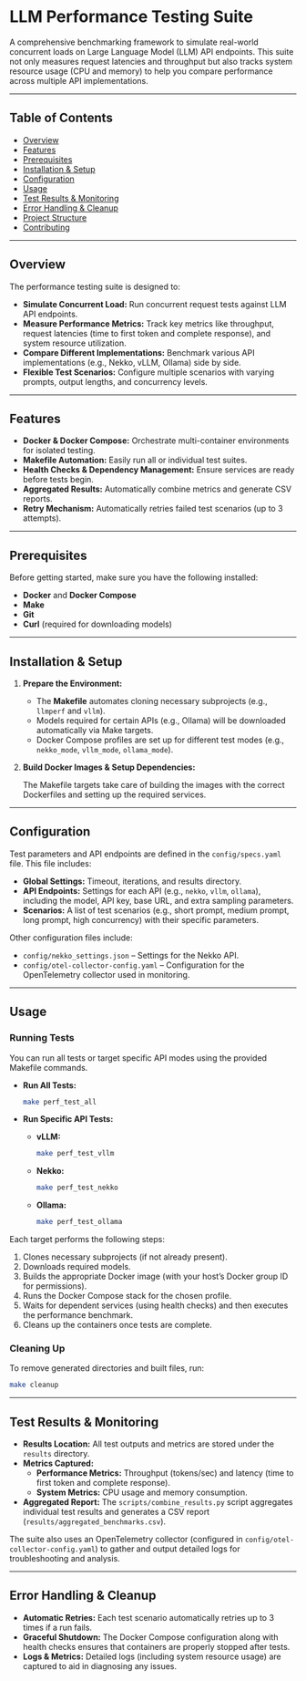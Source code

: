 # LLM Performance Testing Suite

A comprehensive benchmarking framework to simulate real-world concurrent loads on Large Language Model (LLM) API endpoints. This suite not only measures request latencies and throughput but also tracks system resource usage (CPU and memory) to help you compare performance across multiple API implementations.

---

## Table of Contents

- [Overview](#overview)
- [Features](#features)
- [Prerequisites](#prerequisites)
- [Installation & Setup](#installation--setup)
- [Configuration](#configuration)
- [Usage](#usage)
- [Test Results & Monitoring](#test-results--monitoring)
- [Error Handling & Cleanup](#error-handling--cleanup)
- [Project Structure](#project-structure)
- [Contributing](#contributing)

---

## Overview

The performance testing suite is designed to:

- **Simulate Concurrent Load:** Run concurrent request tests against LLM API endpoints.
- **Measure Performance Metrics:** Track key metrics like throughput, request latencies (time to first token and complete response), and system resource utilization.
- **Compare Different Implementations:** Benchmark various API implementations (e.g., Nekko, vLLM, Ollama) side by side.
- **Flexible Test Scenarios:** Configure multiple scenarios with varying prompts, output lengths, and concurrency levels.

---

## Features

- **Docker & Docker Compose:** Orchestrate multi-container environments for isolated testing.
- **Makefile Automation:** Easily run all or individual test suites.
- **Health Checks & Dependency Management:** Ensure services are ready before tests begin.
- **Aggregated Results:** Automatically combine metrics and generate CSV reports.
- **Retry Mechanism:** Automatically retries failed test scenarios (up to 3 attempts).

---

## Prerequisites

Before getting started, make sure you have the following installed:

- **Docker** and **Docker Compose**
- **Make**
- **Git**
- **Curl** (required for downloading models)

---

## Installation & Setup

1. **Prepare the Environment:**

   - The **Makefile** automates cloning necessary subprojects (e.g., `llmperf` and `vllm`).
   - Models required for certain APIs (e.g., Ollama) will be downloaded automatically via Make targets.
   - Docker Compose profiles are set up for different test modes (e.g., `nekko_mode`, `vllm_mode`, `ollama_mode`).

2. **Build Docker Images & Setup Dependencies:**

   The Makefile targets take care of building the images with the correct Dockerfiles and setting up the required services.

---

## Configuration

Test parameters and API endpoints are defined in the `config/specs.yaml` file. This file includes:

- **Global Settings:** Timeout, iterations, and results directory.
- **API Endpoints:** Settings for each API (e.g., `nekko`, `vllm`, `ollama`), including the model, API key, base URL, and extra sampling parameters.
- **Scenarios:** A list of test scenarios (e.g., short prompt, medium prompt, long prompt, high concurrency) with their specific parameters.

Other configuration files include:

- `config/nekko_settings.json` – Settings for the Nekko API.
- `config/otel-collector-config.yaml` – Configuration for the OpenTelemetry collector used in monitoring.

---

## Usage

### Running Tests

You can run all tests or target specific API modes using the provided Makefile commands.

- **Run All Tests:**

  ```bash
  make perf_test_all
  ```

- **Run Specific API Tests:**

  - **vLLM:**

    ```bash
    make perf_test_vllm
    ```

  - **Nekko:**

    ```bash
    make perf_test_nekko
    ```

  - **Ollama:**

    ```bash
    make perf_test_ollama
    ```

Each target performs the following steps:
1. Clones necessary subprojects (if not already present).
2. Downloads required models.
3. Builds the appropriate Docker image (with your host’s Docker group ID for permissions).
4. Runs the Docker Compose stack for the chosen profile.
5. Waits for dependent services (using health checks) and then executes the performance benchmark.
6. Cleans up the containers once tests are complete.

### Cleaning Up

To remove generated directories and built files, run:

```bash
make cleanup
```

---

## Test Results & Monitoring

- **Results Location:** All test outputs and metrics are stored under the `results` directory.
- **Metrics Captured:**
  - **Performance Metrics:** Throughput (tokens/sec) and latency (time to first token and complete response).
  - **System Metrics:** CPU usage and memory consumption.
- **Aggregated Report:** The `scripts/combine_results.py` script aggregates individual test results and generates a CSV report (`results/aggregated_benchmarks.csv`).

The suite also uses an OpenTelemetry collector (configured in `config/otel-collector-config.yaml`) to gather and output detailed logs for troubleshooting and analysis.

---

## Error Handling & Cleanup

- **Automatic Retries:** Each test scenario automatically retries up to 3 times if a run fails.
- **Graceful Shutdown:** The Docker Compose configuration along with health checks ensures that containers are properly stopped after tests.
- **Logs & Metrics:** Detailed logs (including system resource usage) are captured to aid in diagnosing any issues.
